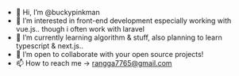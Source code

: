 - 👋 Hi, I’m @buckypinkman
- 👀 I’m interested in front-end development especially working with vue.js.. though i often work with laravel
- 🌱 I’m currently learning algorithm & stuff, also planning to learn typescript & next.js..
- 💞️ I’m open to collaborate with your open source projects!
- 📫 How to reach me -> rangga7765@gmail.com

<!---
buckypinkman/buckypinkman is a ✨ special ✨ repository because its `README.md` (this file) appears on your GitHub profile.
You can click the Preview link to take a look at your changes.
--->
